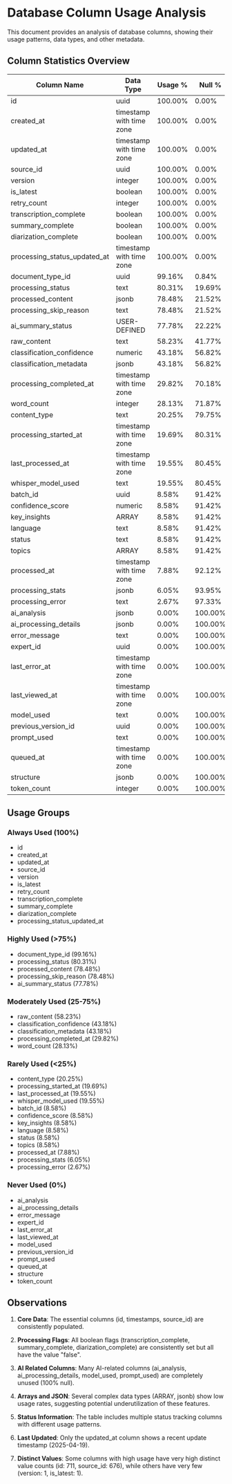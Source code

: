 # Database Column Usage Analysis

This document provides an analysis of database columns, showing their usage patterns, data types, and other metadata.

## Column Statistics Overview

| Column Name | Data Type | Usage % | Null % | Distinct Values | Last Updated |
|-------------|-----------|---------|--------|----------------|-------------|
| id | uuid | 100.00% | 0.00% | 711 | - |
| created_at | timestamp with time zone | 100.00% | 0.00% | 522 | - |
| updated_at | timestamp with time zone | 100.00% | 0.00% | 449 | 2025-04-19T20:25:30.698+00:00 |
| source_id | uuid | 100.00% | 0.00% | 676 | - |
| version | integer | 100.00% | 0.00% | 1 | - |
| is_latest | boolean | 100.00% | 0.00% | 1 | - |
| retry_count | integer | 100.00% | 0.00% | 1 | - |
| transcription_complete | boolean | 100.00% | 0.00% | 1 | - |
| summary_complete | boolean | 100.00% | 0.00% | 1 | - |
| diarization_complete | boolean | 100.00% | 0.00% | 1 | - |
| processing_status_updated_at | timestamp with time zone | 100.00% | 0.00% | 15 | - |
| document_type_id | uuid | 99.16% | 0.84% | 23 | - |
| processing_status | text | 80.31% | 19.69% | 3 | - |
| processed_content | jsonb | 78.48% | 21.52% | 557 | - |
| processing_skip_reason | text | 78.48% | 21.52% | 3 | - |
| ai_summary_status | USER-DEFINED | 77.78% | 22.22% | 2 | - |
| raw_content | text | 58.23% | 41.77% | 382 | - |
| classification_confidence | numeric | 43.18% | 56.82% | 7 | - |
| classification_metadata | jsonb | 43.18% | 56.82% | 307 | - |
| processing_completed_at | timestamp with time zone | 29.82% | 70.18% | 212 | - |
| word_count | integer | 28.13% | 71.87% | 185 | - |
| content_type | text | 20.25% | 79.75% | 1 | - |
| processing_started_at | timestamp with time zone | 19.69% | 80.31% | 140 | - |
| last_processed_at | timestamp with time zone | 19.55% | 80.45% | 139 | - |
| whisper_model_used | text | 19.55% | 80.45% | 1 | - |
| batch_id | uuid | 8.58% | 91.42% | 7 | - |
| confidence_score | numeric | 8.58% | 91.42% | 6 | - |
| key_insights | ARRAY | 8.58% | 91.42% | 1 | - |
| language | text | 8.58% | 91.42% | 1 | - |
| status | text | 8.58% | 91.42% | 1 | - |
| topics | ARRAY | 8.58% | 91.42% | 1 | - |
| processed_at | timestamp with time zone | 7.88% | 92.12% | 56 | - |
| processing_stats | jsonb | 6.05% | 93.95% | 42 | - |
| processing_error | text | 2.67% | 97.33% | 11 | - |
| ai_analysis | jsonb | 0.00% | 100.00% | 0 | - |
| ai_processing_details | jsonb | 0.00% | 100.00% | 0 | - |
| error_message | text | 0.00% | 100.00% | 0 | - |
| expert_id | uuid | 0.00% | 100.00% | 0 | - |
| last_error_at | timestamp with time zone | 0.00% | 100.00% | 0 | - |
| last_viewed_at | timestamp with time zone | 0.00% | 100.00% | 0 | - |
| model_used | text | 0.00% | 100.00% | 0 | - |
| previous_version_id | uuid | 0.00% | 100.00% | 0 | - |
| prompt_used | text | 0.00% | 100.00% | 0 | - |
| queued_at | timestamp with time zone | 0.00% | 100.00% | 0 | - |
| structure | jsonb | 0.00% | 100.00% | 0 | - |
| token_count | integer | 0.00% | 100.00% | 0 | - |

## Usage Groups

### Always Used (100%)
- id
- created_at
- updated_at
- source_id
- version
- is_latest
- retry_count
- transcription_complete
- summary_complete
- diarization_complete
- processing_status_updated_at

### Highly Used (>75%)
- document_type_id (99.16%)
- processing_status (80.31%)
- processed_content (78.48%)
- processing_skip_reason (78.48%)
- ai_summary_status (77.78%)

### Moderately Used (25-75%)
- raw_content (58.23%)
- classification_confidence (43.18%)
- classification_metadata (43.18%)
- processing_completed_at (29.82%)
- word_count (28.13%)

### Rarely Used (<25%)
- content_type (20.25%)
- processing_started_at (19.69%)
- last_processed_at (19.55%)
- whisper_model_used (19.55%)
- batch_id (8.58%)
- confidence_score (8.58%)
- key_insights (8.58%)
- language (8.58%)
- status (8.58%)
- topics (8.58%)
- processed_at (7.88%)
- processing_stats (6.05%)
- processing_error (2.67%)

### Never Used (0%)
- ai_analysis
- ai_processing_details
- error_message
- expert_id
- last_error_at
- last_viewed_at
- model_used
- previous_version_id
- prompt_used
- queued_at
- structure
- token_count

## Observations

1. **Core Data**: The essential columns (id, timestamps, source_id) are consistently populated.

2. **Processing Flags**: All boolean flags (transcription_complete, summary_complete, diarization_complete) are consistently set but all have the value "false".

3. **AI Related Columns**: Many AI-related columns (ai_analysis, ai_processing_details, model_used, prompt_used) are completely unused (100% null).

4. **Arrays and JSON**: Several complex data types (ARRAY, jsonb) show low usage rates, suggesting potential underutilization of these features.

5. **Status Information**: The table includes multiple status tracking columns with different usage patterns.

6. **Last Updated**: Only the updated_at column shows a recent update timestamp (2025-04-19).

7. **Distinct Values**: Some columns with high usage have very high distinct value counts (id: 711, source_id: 676), while others have very few (version: 1, is_latest: 1).
